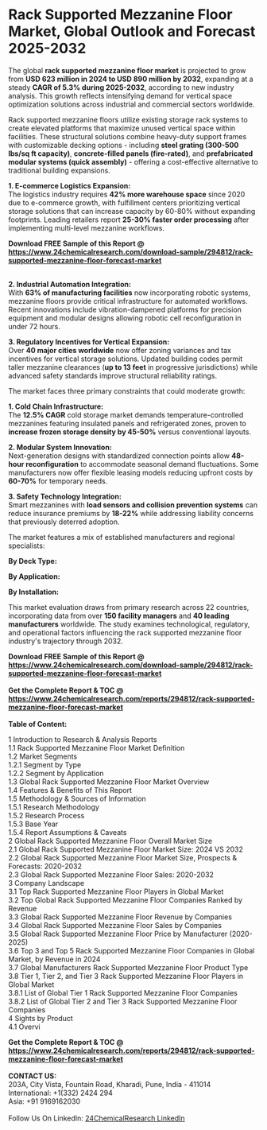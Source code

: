 <h1>Rack Supported Mezzanine Floor Market, Global Outlook and Forecast 2025-2032</h1><p>The global <strong>rack supported mezzanine floor market</strong> is projected to grow from <strong>USD 623 million in 2024 to USD 890 million by 2032</strong>, expanding at a steady <strong>CAGR of 5.3% during 2025-2032</strong>, according to new industry analysis. This growth reflects intensifying demand for vertical space optimization solutions across industrial and commercial sectors worldwide.</p><p>Rack supported mezzanine floors utilize existing storage rack systems to create elevated platforms that maximize unused vertical space within facilities. These structural solutions combine heavy-duty support frames with customizable decking options - including <strong>steel grating (300-500 lbs/sq ft capacity)</strong>, <strong>concrete-filled panels (fire-rated)</strong>, and <strong>prefabricated modular systems (quick assembly)</strong> - offering a cost-effective alternative to traditional building expansions.</p><p><strong>1. E-commerce Logistics Expansion:</strong><br>
The logistics industry requires <strong>42% more warehouse space</strong> since 2020 due to e-commerce growth, with fulfillment centers prioritizing vertical storage solutions that can increase capacity by 60-80% without expanding footprints. Leading retailers report <strong>25-30% faster order processing</strong> after implementing multi-level mezzanine workflows.</p><div><b>Download FREE Sample of this Report @ 
            <a href="https://www.24chemicalresearch.com/download-sample/294812/rack-supported-mezzanine-floor-forecast-market">
            https://www.24chemicalresearch.com/download-sample/294812/rack-supported-mezzanine-floor-forecast-market</a></b></div><br><p><strong>2. Industrial Automation Integration:</strong><br>
With <strong>63% of manufacturing facilities</strong> now incorporating robotic systems, mezzanine floors provide critical infrastructure for automated workflows. Recent innovations include vibration-dampened platforms for precision equipment and modular designs allowing robotic cell reconfiguration in under 72 hours.</p><p><strong>3. Regulatory Incentives for Vertical Expansion:</strong><br>
Over <strong>40 major cities worldwide</strong> now offer zoning variances and tax incentives for vertical storage solutions. Updated building codes permit taller mezzanine clearances (<strong>up to 13 feet</strong> in progressive jurisdictions) while advanced safety standards improve structural reliability ratings.</p><p>The market faces three primary constraints that could moderate growth:</p><p><strong>1. Cold Chain Infrastructure:</strong><br>
The <strong>12.5% CAGR</strong> cold storage market demands temperature-controlled mezzanines featuring insulated panels and refrigerated zones, proven to <strong>increase frozen storage density by 45-50%</strong> versus conventional layouts.</p><p><strong>2. Modular System Innovation:</strong><br>
Next-generation designs with standardized connection points allow <strong>48-hour reconfiguration</strong> to accommodate seasonal demand fluctuations. Some manufacturers now offer flexible leasing models reducing upfront costs by <strong>60-70%</strong> for temporary needs.</p><p><strong>3. Safety Technology Integration:</strong><br>
Smart mezzanines with <strong>load sensors and collision prevention systems</strong> can reduce insurance premiums by <strong>18-22%</strong> while addressing liability concerns that previously deterred adoption.</p><p>The market features a mix of established manufacturers and regional specialists:</p><p><strong>By Deck Type:</strong></p><p><strong>By Application:</strong></p><p><strong>By Installation:</strong></p><p>This market evaluation draws from primary research across 22 countries, incorporating data from over <strong>150 facility managers</strong> and <strong>40 leading manufacturers</strong> worldwide. The study examines technological, regulatory, and operational factors influencing the rack supported mezzanine floor industry's trajectory through 2032.</p><div><b>Download FREE Sample of this Report @ 
            <a href="https://www.24chemicalresearch.com/download-sample/294812/rack-supported-mezzanine-floor-forecast-market">
            https://www.24chemicalresearch.com/download-sample/294812/rack-supported-mezzanine-floor-forecast-market</a></b></div><br><div><b>Get the Complete Report & TOC @ 
            <a href="https://www.24chemicalresearch.com/reports/294812/rack-supported-mezzanine-floor-forecast-market">
            https://www.24chemicalresearch.com/reports/294812/rack-supported-mezzanine-floor-forecast-market</a></b></div><br>
            <b>Table of Content:</b><p>1 Introduction to Research & Analysis Reports<br />
 1.1 Rack Supported Mezzanine Floor Market Definition<br />
 1.2 Market Segments<br />
 1.2.1 Segment by Type<br />
 1.2.2 Segment by Application<br />
 1.3 Global Rack Supported Mezzanine Floor Market Overview<br />
 1.4 Features & Benefits of This Report<br />
 1.5 Methodology & Sources of Information<br />
 1.5.1 Research Methodology<br />
 1.5.2 Research Process<br />
 1.5.3 Base Year<br />
 1.5.4 Report Assumptions & Caveats<br />
2 Global Rack Supported Mezzanine Floor Overall Market Size<br />
 2.1 Global Rack Supported Mezzanine Floor Market Size: 2024 VS 2032<br />
 2.2 Global Rack Supported Mezzanine Floor Market Size, Prospects & Forecasts: 2020-2032<br />
 2.3 Global Rack Supported Mezzanine Floor Sales: 2020-2032<br />
3 Company Landscape<br />
 3.1 Top Rack Supported Mezzanine Floor Players in Global Market<br />
 3.2 Top Global Rack Supported Mezzanine Floor Companies Ranked by Revenue<br />
 3.3 Global Rack Supported Mezzanine Floor Revenue by Companies<br />
 3.4 Global Rack Supported Mezzanine Floor Sales by Companies<br />
 3.5 Global Rack Supported Mezzanine Floor Price by Manufacturer (2020-2025)<br />
 3.6 Top 3 and Top 5 Rack Supported Mezzanine Floor Companies in Global Market, by Revenue in 2024<br />
 3.7 Global Manufacturers Rack Supported Mezzanine Floor Product Type<br />
 3.8 Tier 1, Tier 2, and Tier 3 Rack Supported Mezzanine Floor Players in Global Market<br />
 3.8.1 List of Global Tier 1 Rack Supported Mezzanine Floor Companies<br />
 3.8.2 List of Global Tier 2 and Tier 3 Rack Supported Mezzanine Floor Companies<br />
4 Sights by Product<br />
 4.1 Overvi</p><div><b>Get the Complete Report & TOC @ 
            <a href="https://www.24chemicalresearch.com/reports/294812/rack-supported-mezzanine-floor-forecast-market">
            https://www.24chemicalresearch.com/reports/294812/rack-supported-mezzanine-floor-forecast-market</a></b></div><br><b>CONTACT US:</b><br>
            203A, City Vista, Fountain Road, Kharadi, Pune, India - 411014<br>
            International: +1(332) 2424 294<br>
            Asia: +91 9169162030 <br><br>
            Follow Us On LinkedIn: <a href="https://www.linkedin.com/company/24chemicalresearch/">24ChemicalResearch LinkedIn</a>